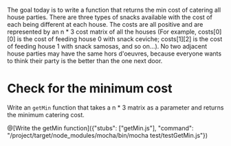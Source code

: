 The goal today is to write a function that returns the min cost of catering all house parties. There are three types of snacks available with the cost of each being different at each house. The costs are all positive and are represented by an n * 3 cost matrix of all the houses (For example, costs[0][0] is the cost of feeding house 0 with snack ceviche; costs[1][2] is the cost of feeding house 1 with snack samosas, and so on...). No two adjacent house parties may have the same hors d'oeuvres, because everyone wants to think their party is the better than the one next door.

# Check for the minimum cost

Write an `getMin` function that takes a n * 3 matrix as a parameter and returns the minimum catering cost.

@[Write the getMin function]({"stubs": ["getMin.js"], "command": "/project/target/node_modules/mocha/bin/mocha test/testGetMin.js"})

